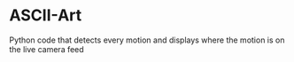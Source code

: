 # ASCII-Art
Python code that detects every motion and displays where the motion is on the live camera feed
